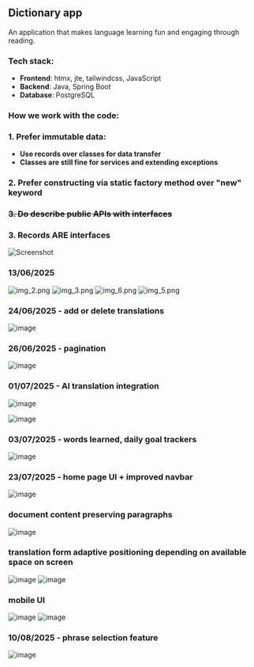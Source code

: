 ## Dictionary app
An application that makes language learning fun and engaging through reading.

### Tech stack:
- **Frontend**: htmx, jte, tailwindcss, JavaScript
- **Backend**: Java, Spring Boot
- **Database**: PostgreSQL

### How we work with the code:
### 1. Prefer immutable data:
- **Use records over classes for data transfer**
- **Classes are still fine for services and extending exceptions**
### 2. Prefer constructing via static factory method over "new" keyword
### ~~3. Do describe public APIs with interfaces~~ 
### 3. Records ARE interfaces
![Screenshot](readme_resources/img.png)

### 13/06/2025
![img_2.png](readme_resources/img_2.png)
![img_3.png](readme_resources/img_3.png)
![img_6.png](readme_resources/img_6.png)
![img_5.png](readme_resources/img_5.png)

### 24/06/2025 - add or delete translations
![image](https://github.com/user-attachments/assets/09cd9cb4-f07d-4b84-8f39-a0196701d89b)

### 26/06/2025 - pagination
![image](https://github.com/user-attachments/assets/4ff714d6-b816-4ff5-8382-c7c15c0ba39e)

### 01/07/2025 - AI translation integration

![image](https://github.com/user-attachments/assets/16360693-bf8f-41e3-a269-1a42510eeb23)

![image](https://github.com/user-attachments/assets/adeaf5a4-f026-4563-8159-e0402d7e8406)

### 03/07/2025 - words learned, daily goal trackers
![image](https://github.com/user-attachments/assets/b1ebcd42-fe2a-4827-9e99-7adb527cb9d5)

### 23/07/2025 - home page UI + improved navbar
![image](readme_resources/23-07-2025-1.png)

### document content preserving paragraphs
![image](readme_resources/23-07-2025-2.png)

### translation form adaptive positioning depending on available space on screen
![image](readme_resources/23-07-2025-3.png)
![image](readme_resources/23-07-2025-4.png)

### mobile UI
![image](readme_resources/23-07-2025-5.png)
![image](readme_resources/23-07-2025-6.png)

### 10/08/2025 - phrase selection feature
![image](readme_resources/10-08-2025-1.png)


